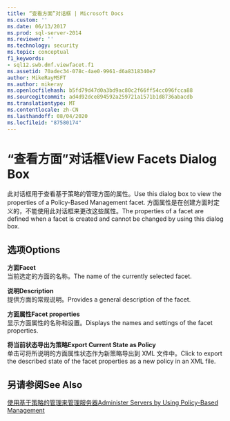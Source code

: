 ```yaml
---
title: “查看方面”对话框 | Microsoft Docs
ms.custom: ''
ms.date: 06/13/2017
ms.prod: sql-server-2014
ms.reviewer: ''
ms.technology: security
ms.topic: conceptual
f1_keywords:
- sql12.swb.dmf.viewfacet.f1
ms.assetid: 70adec34-078c-4ae0-9961-d6a8318340e7
author: MikeRayMSFT
ms.author: mikeray
ms.openlocfilehash: b5fd79d47d0a3bd9ac80c2f66ff54cc096fcca88
ms.sourcegitcommit: ad4d92dce894592a259721a1571b1d8736abacdb
ms.translationtype: MT
ms.contentlocale: zh-CN
ms.lasthandoff: 08/04/2020
ms.locfileid: "87580174"
---
```

# <a name="view-facets-dialog-box"></a><span data-ttu-id="25ed9-102">“查看方面”对话框</span><span class="sxs-lookup"><span data-stu-id="25ed9-102">View Facets Dialog Box</span></span>
  <span data-ttu-id="25ed9-103">此对话框用于查看基于策略的管理方面的属性。</span><span class="sxs-lookup"><span data-stu-id="25ed9-103">Use this dialog box to view the properties of a Policy-Based Management facet.</span></span> <span data-ttu-id="25ed9-104">方面属性是在创建方面时定义的，不能使用此对话框来更改这些属性。</span><span class="sxs-lookup"><span data-stu-id="25ed9-104">The properties of a facet are defined when a facet is created and cannot be changed by using this dialog box.</span></span>  
  
## <a name="options"></a><span data-ttu-id="25ed9-105">选项</span><span class="sxs-lookup"><span data-stu-id="25ed9-105">Options</span></span>  
 <span data-ttu-id="25ed9-106">**方面**</span><span class="sxs-lookup"><span data-stu-id="25ed9-106">**Facet**</span></span>  
 <span data-ttu-id="25ed9-107">当前选定的方面的名称。</span><span class="sxs-lookup"><span data-stu-id="25ed9-107">The name of the currently selected facet.</span></span>  
  
 <span data-ttu-id="25ed9-108">**说明**</span><span class="sxs-lookup"><span data-stu-id="25ed9-108">**Description**</span></span>  
 <span data-ttu-id="25ed9-109">提供方面的常规说明。</span><span class="sxs-lookup"><span data-stu-id="25ed9-109">Provides a general description of the facet.</span></span>  
  
 <span data-ttu-id="25ed9-110">**方面属性**</span><span class="sxs-lookup"><span data-stu-id="25ed9-110">**Facet properties**</span></span>  
 <span data-ttu-id="25ed9-111">显示方面属性的名称和设置。</span><span class="sxs-lookup"><span data-stu-id="25ed9-111">Displays the names and settings of the facet properties.</span></span>  
  
 <span data-ttu-id="25ed9-112">**将当前状态导出为策略**</span><span class="sxs-lookup"><span data-stu-id="25ed9-112">**Export Current State as Policy**</span></span>  
 <span data-ttu-id="25ed9-113">单击可将所说明的方面属性状态作为新策略导出到 XML 文件中。</span><span class="sxs-lookup"><span data-stu-id="25ed9-113">Click to export the described state of the facet properties as a new policy in an XML file.</span></span>  
  
## <a name="see-also"></a><span data-ttu-id="25ed9-114">另请参阅</span><span class="sxs-lookup"><span data-stu-id="25ed9-114">See Also</span></span>  
 [<span data-ttu-id="25ed9-115">使用基于策略的管理来管理服务器</span><span class="sxs-lookup"><span data-stu-id="25ed9-115">Administer Servers by Using Policy-Based Management</span></span>](administer-servers-by-using-policy-based-management.md)  
  
  
